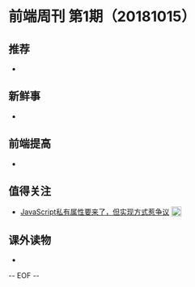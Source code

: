 # 前端周刊 第1期（20181015）

## 推荐

-

## 新鲜事

-

## 前端提高

-

## 值得关注

- [JavaScript私有属性要来了，但实现方式惹争议](https://mp.weixin.qq.com/s/2y4-CkxWWGFiaL5ddL_-Hg?utm_source=mife&utm_medium=article&utm_campaign=mifeweekly&utm_term=news) <img valign="top" width="auto" height="20" src="./assets/news.svg" />

## 课外读物

-

-- EOF --